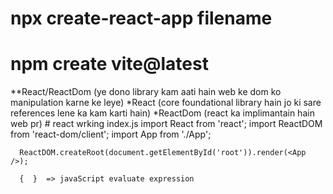 # npx create-react-app filename
# npm create vite@latest
**React/ReactDom (ye dono library kam aati hain web ke dom ko manipulation karne ke leye)
*React (core foundational library hain jo ki sare references lene ka kam karti hain)
*ReactDom (react ka implimantain hain web pr)
    # react wrking
    index.js
      import React from 'react';
      import ReactDOM from 'react-dom/client';
      import App from './App';

      ReactDOM.createRoot(document.getElementById('root')).render(<App />);

      {  }  => javaScript evaluate expression
